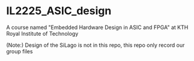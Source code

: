 # IL2225_ASIC_design
A course named "Embedded Hardware Design in ASIC and FPGA" at KTH Royal Institute of Technology

(Note:) Design of the SiLago is not in this repo, this repo only record our group files
